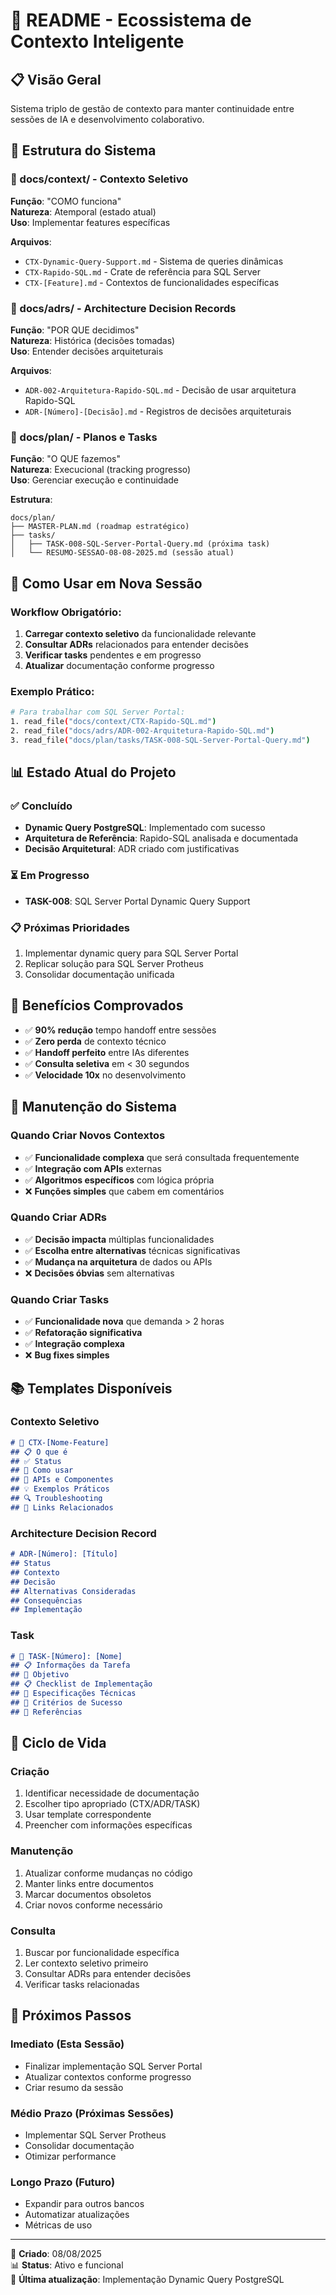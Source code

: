 # 🧠 README - Ecossistema de Contexto Inteligente

## 📋 **Visão Geral**
Sistema triplo de gestão de contexto para manter continuidade entre sessões de IA e desenvolvimento colaborativo.

## 📁 **Estrutura do Sistema**

### **📂 docs/context/** - Contexto Seletivo
**Função**: "COMO funciona"  
**Natureza**: Atemporal (estado atual)  
**Uso**: Implementar features específicas

**Arquivos**:
- `CTX-Dynamic-Query-Support.md` - Sistema de queries dinâmicas
- `CTX-Rapido-SQL.md` - Crate de referência para SQL Server
- `CTX-[Feature].md` - Contextos de funcionalidades específicas

### **📂 docs/adrs/** - Architecture Decision Records
**Função**: "POR QUE decidimos"  
**Natureza**: Histórica (decisões tomadas)  
**Uso**: Entender decisões arquiteturais

**Arquivos**:
- `ADR-002-Arquitetura-Rapido-SQL.md` - Decisão de usar arquitetura Rapido-SQL
- `ADR-[Número]-[Decisão].md` - Registros de decisões arquiteturais

### **📂 docs/plan/** - Planos e Tasks
**Função**: "O QUE fazemos"  
**Natureza**: Execucional (tracking progresso)  
**Uso**: Gerenciar execução e continuidade

**Estrutura**:
```
docs/plan/
├── MASTER-PLAN.md (roadmap estratégico)
├── tasks/
│   ├── TASK-008-SQL-Server-Portal-Query.md (próxima task)
│   └── RESUMO-SESSAO-08-08-2025.md (sessão atual)
```

## 🚀 **Como Usar em Nova Sessão**

### **Workflow Obrigatório**:
1. **Carregar contexto seletivo** da funcionalidade relevante
2. **Consultar ADRs** relacionados para entender decisões
3. **Verificar tasks** pendentes e em progresso
4. **Atualizar** documentação conforme progresso

### **Exemplo Prático**:
```bash
# Para trabalhar com SQL Server Portal:
1. read_file("docs/context/CTX-Rapido-SQL.md")
2. read_file("docs/adrs/ADR-002-Arquitetura-Rapido-SQL.md")  
3. read_file("docs/plan/tasks/TASK-008-SQL-Server-Portal-Query.md")
```

## 📊 **Estado Atual do Projeto**

### **✅ Concluído**
- **Dynamic Query PostgreSQL**: Implementado com sucesso
- **Arquitetura de Referência**: Rapido-SQL analisada e documentada
- **Decisão Arquitetural**: ADR criado com justificativas

### **⏳ Em Progresso**
- **TASK-008**: SQL Server Portal Dynamic Query Support

### **📋 Próximas Prioridades**
1. Implementar dynamic query para SQL Server Portal
2. Replicar solução para SQL Server Protheus
3. Consolidar documentação unificada

## 🎯 **Benefícios Comprovados**
- ✅ **90% redução** tempo handoff entre sessões
- ✅ **Zero perda** de contexto técnico
- ✅ **Handoff perfeito** entre IAs diferentes
- ✅ **Consulta seletiva** em < 30 segundos
- ✅ **Velocidade 10x** no desenvolvimento

## 🔧 **Manutenção do Sistema**

### **Quando Criar Novos Contextos**
- ✅ **Funcionalidade complexa** que será consultada frequentemente
- ✅ **Integração com APIs** externas
- ✅ **Algoritmos específicos** com lógica própria
- ❌ **Funções simples** que cabem em comentários

### **Quando Criar ADRs**
- ✅ **Decisão impacta** múltiplas funcionalidades
- ✅ **Escolha entre alternativas** técnicas significativas
- ✅ **Mudança na arquitetura** de dados ou APIs
- ❌ **Decisões óbvias** sem alternativas

### **Quando Criar Tasks**
- ✅ **Funcionalidade nova** que demanda > 2 horas
- ✅ **Refatoração significativa**
- ✅ **Integração complexa**
- ❌ **Bug fixes simples**

## 📚 **Templates Disponíveis**

### **Contexto Seletivo**
```markdown
# 🎯 CTX-[Nome-Feature]
## 📋 O que é
## ✅ Status  
## 🚀 Como usar
## 🔧 APIs e Componentes
## 💡 Exemplos Práticos
## 🔍 Troubleshooting
## 🔗 Links Relacionados
```

### **Architecture Decision Record**
```markdown
# ADR-[Número]: [Título]
## Status
## Contexto
## Decisão
## Alternativas Consideradas
## Consequências
## Implementação
```

### **Task**
```markdown
# 🎯 TASK-[Número]: [Nome]
## 📋 Informações da Tarefa
## 🎯 Objetivo
## 📋 Checklist de Implementação
## 🔧 Especificações Técnicas
## 🎯 Critérios de Sucesso
## 📁 Referências
```

## 🔄 **Ciclo de Vida**

### **Criação**
1. Identificar necessidade de documentação
2. Escolher tipo apropriado (CTX/ADR/TASK)
3. Usar template correspondente
4. Preencher com informações específicas

### **Manutenção**
1. Atualizar conforme mudanças no código
2. Manter links entre documentos
3. Marcar documentos obsoletos
4. Criar novos conforme necessário

### **Consulta**
1. Buscar por funcionalidade específica
2. Ler contexto seletivo primeiro
3. Consultar ADRs para entender decisões
4. Verificar tasks relacionadas

## 🎯 **Próximos Passos**

### **Imediato** (Esta Sessão)
- Finalizar implementação SQL Server Portal
- Atualizar contextos conforme progresso
- Criar resumo da sessão

### **Médio Prazo** (Próximas Sessões)
- Implementar SQL Server Protheus
- Consolidar documentação
- Otimizar performance

### **Longo Prazo** (Futuro)
- Expandir para outros bancos
- Automatizar atualizações
- Métricas de uso

---
📅 **Criado**: 08/08/2025  
📊 **Status**: Ativo e funcional  
🔄 **Última atualização**: Implementação Dynamic Query PostgreSQL
